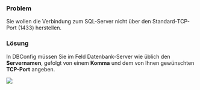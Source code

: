 ### Problem

Sie wollen die Verbindung zum SQL-Server nicht über den
Standard-TCP-Port (1433) herstellen.

### Lösung

In DBConfig müssen Sie im Feld Datenbank-Server wie üblich den
**Servernamen**, gefolgt von einem **Komma** und dem von Ihnen
gewünschten **TCP-Port** angeben.

![](//images.ctfassets.net/utx1h0gfm1om/2UoottAFx6GO024Yqa04C2/590347e4e3e67e6a6a6a741d94a46b39/1018175.png)

 

